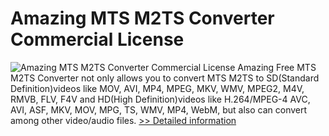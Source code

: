 # Amazing MTS M2TS Converter Commercial License
![Amazing MTS M2TS Converter Commercial License](https://mycommerce.akamaized.net/api/pimages/P300909253/BIG/300909253.PNG)
Amazing Free MTS M2TS Converter not only allows you to convert MTS M2TS to SD(Standard Definition)videos like MOV, AVI, MP4, MPEG, MKV, WMV, MPEG2, M4V, RMVB, FLV, F4V and HD(High Definition)videos like H.264/MPEG-4 AVC, AVI, ASF, MKV, MOV, MPG, TS, WMV, MP4, WebM, but also can convert among other video/audio files.
[>> Detailed information](https://secure.shareit.com/shareit/product.html?productid=300909253&affiliateid=200057808)